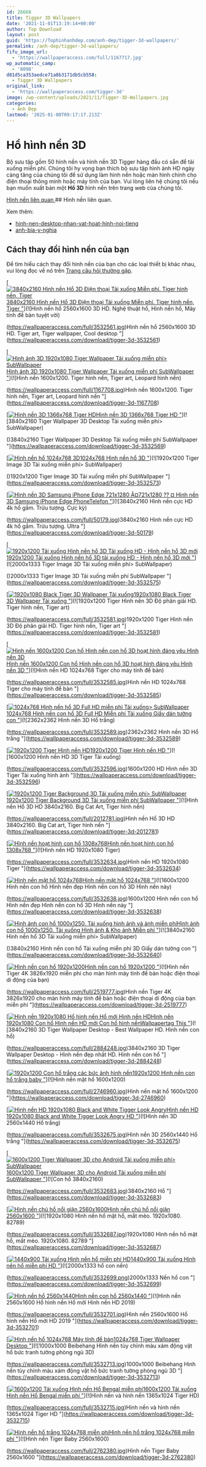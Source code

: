 ```yaml
---
id: 26668
title: Tigger 3D Wallpapers
date: '2021-11-01T13:19:14+00:00'
author: Top Download
layout: post
guid: 'https://Tophinhanhdep.com/anh-dep/tigger-3d-wallpapers/'
permalink: /anh-dep/tigger-3d-wallpapers/
fifu_image_url:
  - 'https://wallpaperaccess.com/full/1167717.jpg'
wp_automatic_camp:
  - '8098'
d81d5ca353aedce71a8b3171db5cb558:
  - Tigger 3D Wallpapers
original_link:
  - 'https://wallpaperaccess.com/tigger-3d'
image: /wp-content/uploads/2021/11/Tigger-3D-Wallpapers.jpg
categories:
  - Ảnh Đẹp
lastmod: '2025-01-08T09:17:17.213Z'
---
```

# Hổ hình nền 3D

Bộ sưu tập gồm 50 hình nền và hình nền 3D Tigger hàng đầu có sẵn để tải xuống miễn phí. Chúng tôi hy vọng bạn thích bộ sưu tập hình ảnh HD ngày càng tăng của chúng tôi để sử dụng làm hình nền hoặc màn hình chính cho điện thoại thông minh hoặc máy tính của bạn. Vui lòng liên hệ chúng tôi nếu bạn muốn xuất bản một **Hổ 3D** hình nền trên trang web của chúng tôi.

[Hình nền liên quan ](#related) ## Hình nền liên quan.

   
 Xem thêm:

   
- [hinh-nen-desktop-nhan-vat-hoat-hinh-noi-tieng](https://tophinhanhdep.com/hinh-nen-dep/hinh-nen-desktop-nhan-vat-hoat-hinh-noi-tieng/)
- [anh-bia-y-nghia](https://tophinhanhdep.com/anh-bia/anh-bia-y-nghia/)

## Cách thay đổi hình nền của bạn

Để tìm hiểu cách thay đổi hình nền của bạn cho các loại thiết bị khác nhau, vui lòng đọc về nó trên [Trang câu hỏi thường gặp](https://tophinhanhdep.com/faq/).

  
[[![3840x2160 Hình nền Hổ 3D Điện thoại Tải xuống Miễn phí.  Tiger hình nền, Tiger](https://wallpaperaccess.com/full/1167717.jpg)3840x2160 Hình nền Hổ 3D Điện thoại Tải xuống Miễn phí. Tiger hình nền, Tiger "](https://wallpaperaccess.com/download/tigger-3d-1167717)](![Hình nền hổ 2560x1600 3D HD.  Nghệ thuật hổ, Hình nền hổ, Máy tính để bàn tuyệt vời)

(https://wallpaperaccess.com/full/3532561.jpg)Hình nền hổ 2560x1600 3D HD. Tiger art, Tiger wallpaper, Cool desktop "](https://wallpaperaccess.com/download/tigger-3d-3532561)

[[![Hình ảnh 3D 1920x1080 Tiger Wallpaper Tải xuống miễn phí> SubWallpaper]()Hình ảnh 3D 1920x1080 Tiger Wallpaper Tải xuống miễn phí SubWallpaper "](https://wallpaperaccess.com/download/tigger-3d-3532563)](![Hình nền 1600x1200.  Tiger hình nền, Tiger art, Leopard hình nền)

(https://wallpaperaccess.com/full/1167708.jpg)Hình nền 1600x1200. Tiger hình nền, Tiger art, Leopard hình nền "](https://wallpaperaccess.com/download/tigger-3d-1167708)

[[![Hình nền 3D 1366x768 Tiger HD](https://wallpaperaccess.com/full/3532568.jpg)Hình nền 3D 1366x768 Tiger HD "](https://wallpaperaccess.com/download/tigger-3d-3532568)](![3840x2160 Tiger Wallpaper 3D Desktop Tải xuống miễn phí> SubWallpaper)

()3840x2160 Tiger Wallpaper 3D Desktop Tải xuống miễn phí SubWallpaper "](https://wallpaperaccess.com/download/tigger-3d-3532569)

[[![Hình nền hổ 1024x768 3D](https://wallpaperaccess.com/full/3532570.jpg)1024x768 Hình nền hổ 3D "](https://wallpaperaccess.com/download/tigger-3d-3532570)](![1920x1200 Tiger Image 3D Tải xuống miễn phí> SubWallpaper)

()1920x1200 Tiger Image 3D Tải xuống miễn phí SubWallpaper "](https://wallpaperaccess.com/download/tigger-3d-3532573)

[[![Hình nền 3D Samsung iPhone Edge 721x1280 Â¤](https://wallpaperaccess.com/full/106702.jpg)721x1280 ?? ¤ Hình nền 3D Samsung iPhone Edge PhoneTelefon "](https://wallpaperaccess.com/download/tigger-3d-106702)](![3840x2160 Hình nền cực HD 4k hổ gầm.  Trừu tượng.  Cực kỳ)

(https://wallpaperaccess.com/full/50179.jpg)3840x2160 Hình nền cực HD 4k hổ gầm. Trừu tượng. Ultra "](https://wallpaperaccess.com/download/tigger-3d-50179)

[[![1920x1200 Tải xuống Hình nền hổ 3D Tải xuống HD - Hình nền hổ 3D mới](https://wallpaperaccess.com/full/140877.jpg)1920x1200 Tải xuống Hình nền hổ 3D tải xuống HD - Hình nền hổ 3D mới "](https://wallpaperaccess.com/download/tigger-3d-140877)](![2000x1333 Tiger Image 3D Tải xuống miễn phí> SubWallpaper)

()2000x1333 Tiger Image 3D Tải xuống miễn phí SubWallpaper "](https://wallpaperaccess.com/download/tigger-3d-3532575)

[[![1920x1080 Black Tiger 3D Wallpaper Tải xuống](https://wallpaperaccess.com/full/3532579.jpg)1920x1080 Black Tiger 3D Wallpaper Tải xuống "](https://wallpaperaccess.com/download/tigger-3d-3532579)](![1920x1200 Tiger Hình nền 3D Độ phân giải HD.  Tiger hình nền, Tiger art)

(https://wallpaperaccess.com/full/3532581.jpg)1920x1200 Tiger Hình nền 3D Độ phân giải HD. Tiger hình nền, Tiger art "](https://wallpaperaccess.com/download/tigger-3d-3532581)

[[![Hình nền 1600x1200 Con hổ Hình nền con hổ 3D hoạt hình đáng yêu Hình nền 3D](https://wallpaperaccess.com/full/3532584.jpg)Hình nền 1600x1200 Con hổ Hình nền con hổ 3D hoạt hình đáng yêu Hình nền 3D "](https://wallpaperaccess.com/download/tigger-3d-3532584)](![Hình nền HD 1024x768 Tiger cho máy tính để bàn)

(https://wallpaperaccess.com/full/3532585.jpg)Hình nền HD 1024x768 Tiger cho máy tính để bàn "](https://wallpaperaccess.com/download/tigger-3d-3532585)

[[![1024x768 Hình nền hổ 3D Full HD miễn phí Tải xuống> SubWallpaper]()1024x768 Hình nền con hổ 3D Full HD Miễn phí Tải xuống Giấy dán tường con "](https://wallpaperaccess.com/download/tigger-3d-3532587)](![2362x2362 Hình nền 3D Hổ trắng)

(https://wallpaperaccess.com/full/3532589.jpg)2362x2362 Hình nền 3D Hổ trắng "](https://wallpaperaccess.com/download/tigger-3d-3532589)

[[![1920x1200 Tiger Hình nền HD](https://wallpaperaccess.com/full/3532590.jpg)1920x1200 Tiger Hình nền HD "](https://wallpaperaccess.com/download/tigger-3d-3532590)](![1600x1200 Hình nền HD 3D Tiger Tải xuống)

(https://wallpaperaccess.com/full/3532596.jpg)1600x1200 HD Hình nền 3D Tiger Tải xuống hình ảnh "](https://wallpaperaccess.com/download/tigger-3d-3532596)

[[![1920x1200 Tiger Background 3D Tải xuống miễn phí> SubWallpaper]()1920x1200 Tiger Background 3D Tải xuống miễn phí SubWallpaper "](https://wallpaperaccess.com/download/tigger-3d-2801079)](![Hình nền Hổ 3D HD 3840x2160.  Big Cat Art, Tiger hình nền)

(https://wallpaperaccess.com/full/2012781.jpg)Hình nền Hổ 3D HD 3840x2160. Big Cat art, Tiger hình nền "](https://wallpaperaccess.com/download/tigger-3d-2012781)

[[![Hình nền hoạt hình con hổ 1308x768](https://wallpaperaccess.com/full/3532598.jpg)Hình nền hoạt hình con hổ 1308x768 "](https://wallpaperaccess.com/download/tigger-3d-3532598)](![Hình nền HD 1920x1080 Tiger)

(https://wallpaperaccess.com/full/3532634.jpg)Hình nền HD 1920x1080 Tiger "](https://wallpaperaccess.com/download/tigger-3d-3532634)

[[![Hình nền mặt hổ 1024x768](https://wallpaperaccess.com/full/2746991.jpg)Hình nền mặt hổ 1024x768 "](https://wallpaperaccess.com/download/tigger-3d-2746991)](![1600x1200 Hình nền con hổ Hình nền đẹp Hình nền con hổ 3D Hình nền này)

(https://wallpaperaccess.com/full/3532638.jpg)1600x1200 Hình nền con hổ Hình nền đẹp Hình nền con hổ 3D Hình nền này "](https://wallpaperaccess.com/download/tigger-3d-3532638)

[[![Hình ảnh con hổ 1000x1250.  Tải xuống hình ảnh và ảnh miễn phí](https://wallpaperaccess.com/full/2012798.jpg)Hình ảnh con hổ 1000x1250. Tải xuống Hình ảnh &amp; Kho ảnh Miễn phí "](https://wallpaperaccess.com/download/tigger-3d-2012798)](![3840x2160 Hình nền hổ 3D Tải xuống miễn phí> SubWallpaper)

()3840x2160 Hình nền con hổ Tải xuống miễn phí 3D Giấy dán tường con "](https://wallpaperaccess.com/download/tigger-3d-3532640)

[[![Hình nền con hổ 1920x1200](https://wallpaperaccess.com/full/3532642.jpg)Hình nền con hổ 1920x1200 "](https://wallpaperaccess.com/download/tigger-3d-3532642)](![Hình nền Tiger 4K 3826x1920 miễn phí cho màn hình máy tính để bàn hoặc điện thoại di động của bạn)

(https://wallpaperaccess.com/full/2519777.jpg)Hình nền Tiger 4K 3826x1920 cho màn hình máy tính để bàn hoặc điện thoại di động của bạn miễn phí "](https://wallpaperaccess.com/download/tigger-3d-2519777)

[[![Hình nền 1920x1080 Hổ hình nền Hổ mới Hình nền HD](https://wallpaperaccess.com/full/3532665.jpg)Hình nền 1920x1080 Con hổ Hình nền HD mới Con hổ hình nềnWallpapertag This "](https://wallpaperaccess.com/download/tigger-3d-3532665)](![3840x2160 3D Tiger Wallpaper Desktop - Best Wallpaper HD.  Hình nền con hổ)

(https://wallpaperaccess.com/full/2884248.jpg)3840x2160 3D Tiger Wallpaper Desktop - Hình nền đẹp nhất HD. Hình nền con hổ "](https://wallpaperaccess.com/download/tigger-3d-2884248)

[[![1920x1200 Con hổ trắng các bức ảnh hình nền](https://wallpaperaccess.com/full/2966958.jpg)1920x1200 Hình nền con hổ trắng baby "](https://wallpaperaccess.com/download/tigger-3d-2966958)](![Hình nền mặt hổ 1600x1200)

(https://wallpaperaccess.com/full/2746960.jpg)Hình nền mặt hổ 1600x1200 "](https://wallpaperaccess.com/download/tigger-3d-2746960)

[[![Hình nền HD 1920x1080 Black and White Tigger Look Angry](https://wallpaperaccess.com/full/3532670.jpg)Hình nền HD 1920x1080 Black and White Tigger Look Angry HD "](https://wallpaperaccess.com/download/tigger-3d-3532670)](![Hình nền 3D 2560x1440 Hổ trắng)

(https://wallpaperaccess.com/full/3532675.jpg)Hình nền 3D 2560x1440 Hổ trắng "](https://wallpaperaccess.com/download/tigger-3d-3532675)

[[![1600x1200 Tiger Wallpaper 3D cho Android Tải xuống miễn phí> SubWallpaper]()1600x1200 Tiger Wallpaper 3D cho Android Tải xuống miễn phí SubWallpaper "](https://wallpaperaccess.com/download/tigger-3d-3532681)](![Con hổ 3840x2160)

(https://wallpaperaccess.com/full/3532683.jpg)3840x2160 Hổ "](https://wallpaperaccess.com/download/tigger-3d-3532683)

[[![Hình nền chú hổ nổi giận 2560x1600](https://wallpaperaccess.com/full/1564077.jpg)Hình nền chú hổ nổi giận 2560x1600 "](https://wallpaperaccess.com/download/tigger-3d-1564077)](![1920x1080 Hình nền hổ mặt hổ, mắt mèo.  1920x1080.  82789)

(https://wallpaperaccess.com/full/3532687.jpg)1920x1080 Hình nền hổ mặt hổ, mắt mèo. 1920x1080. 82789 "](https://wallpaperaccess.com/download/tigger-3d-3532687)

[[![1440x900 Tải xuống Hình nền hổ miễn phí HD](https://wallpaperaccess.com/full/3532695.jpg)1440x900 Tải xuống Hình nền hổ miễn phí HD "](https://wallpaperaccess.com/download/tigger-3d-3532695)](![2000x1333 hổ con nền)

(https://wallpaperaccess.com/full/3532699.png)2000x1333 Nền hổ con "](https://wallpaperaccess.com/download/tigger-3d-3532699)

[[![Hình nền hổ 2560x1440](https://wallpaperaccess.com/full/1197830.jpg)Hình nền con hổ 2560x1440 "](https://wallpaperaccess.com/download/tigger-3d-1197830)](![Hình nền 2560x1600 Hổ hình nền Hổ mới Hình nền HD 2019)

(https://wallpaperaccess.com/full/3532701.jpg)Hình nền 2560x1600 Hổ hình nền Hổ mới HD 2019 "](https://wallpaperaccess.com/download/tigger-3d-3532701)

[[![Hình nền hổ 1024x768 Máy tính để bàn](https://wallpaperaccess.com/full/3532702.jpg)1024x768 Tiger Wallpaper Desktop "](https://wallpaperaccess.com/download/tigger-3d-3532702)](![1000x1000 Beibehang Hình nền tùy chỉnh màu xám động vật hổ bức tranh tường phòng ngủ 3D)

(https://wallpaperaccess.com/full/3532713.jpg)1000x1000 Beibehang Hình nền tùy chỉnh màu xám động vật hổ bức tranh tường phòng ngủ 3D "](https://wallpaperaccess.com/download/tigger-3d-3532713)

[[![1600x1200 Tải xuống Hình nền Hổ Bengal miễn phí](https://wallpaperaccess.com/full/1249183.jpg)1600x1200 Tải xuống Hình nền Hổ Bengal miễn phí "](https://wallpaperaccess.com/download/tigger-3d-1249183)](![Hình nền và hình nền 1365x1024 Tiger HD)

(https://wallpaperaccess.com/full/3532715.jpg)Hình nền và hình nền 1365x1024 Tiger HD "](https://wallpaperaccess.com/download/tigger-3d-3532715)

[[![Hình nền hổ trắng 1024x768 miễn phí](https://wallpaperaccess.com/full/3532716.jpg)Hình nền hổ trắng 1024x768 miễn phí "](https://wallpaperaccess.com/download/tigger-3d-3532716)](![Hình nền Tiger Baby 2560x1600)

(https://wallpaperaccess.com/full/2762380.jpg)Hình nền Tiger Baby 2560x1600 "](https://wallpaperaccess.com/download/tigger-3d-2762380)
